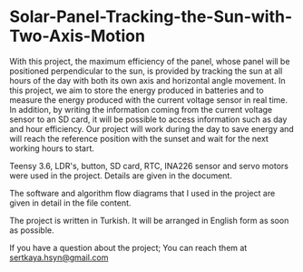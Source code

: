 # Solar-Panel-Tracking-the-Sun-with-Two-Axis-Motion
With this project, the maximum efficiency of the panel, whose panel will be positioned perpendicular to the sun, is provided by tracking the sun at all hours of the day with both its own axis and horizontal angle movement.  In this project, we aim to store the energy produced in batteries and to measure the energy produced with the current voltage sensor in real time.  In addition, by writing the information coming from the current voltage sensor to an SD card, it will be possible to access information such as day and hour efficiency.  Our project will work during the day to save energy and will reach the reference position with the sunset and wait for the next working hours to start.

Teensy 3.6, LDR's, button, SD card, RTC, INA226 sensor and servo motors were used in the project. Details are given in the document.

The software and algorithm flow diagrams that I used in the project are given in detail in the file content.

The project is written in Turkish. It will be arranged in English form as soon as possible.

If you have a question about the project; You can reach them at sertkaya.hsyn@gmail.com
